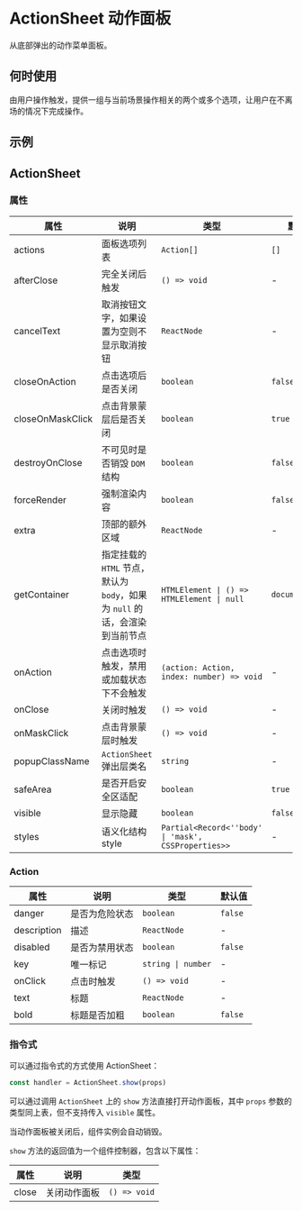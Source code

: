 # ActionSheet 动作面板

从底部弹出的动作菜单面板。

## 何时使用

由用户操作触发，提供一组与当前场景操作相关的两个或多个选项，让用户在不离场的情况下完成操作。

## 示例

<code src="./demos/demo1.tsx"></code>

## ActionSheet

### 属性

| 属性             | 说明                                                                        | 类型                                                | 默认值          | 版本   |
| ---------------- | --------------------------------------------------------------------------- | --------------------------------------------------- | --------------- | ------ |
| actions          | 面板选项列表                                                                | `Action[]`                                          | `[]`            |
| afterClose       | 完全关闭后触发                                                              | `() => void`                                        | -               |
| cancelText       | 取消按钮文字，如果设置为空则不显示取消按钮                                  | `ReactNode`                                         | -               |
| closeOnAction    | 点击选项后是否关闭                                                          | `boolean`                                           | `false`         |
| closeOnMaskClick | 点击背景蒙层后是否关闭                                                      | `boolean`                                           | `true`          |
| destroyOnClose   | 不可见时是否销毁 `DOM` 结构                                                 | `boolean`                                           | `false`         |
| forceRender      | 强制渲染内容                                                                | `boolean`                                           | `false`         |
| extra            | 顶部的额外区域                                                              | `ReactNode`                                         | -               |
| getContainer     | 指定挂载的 `HTML` 节点，默认为 `body`，如果为 `null` 的话，会渲染到当前节点 | `HTMLElement \| () => HTMLElement \| null`          | `document.body` |
| onAction         | 点击选项时触发，禁用或加载状态下不会触发                                    | `(action: Action, index: number) => void`           | -               |
| onClose          | 关闭时触发                                                                  | `() => void`                                        | -               |
| onMaskClick      | 点击背景蒙层时触发                                                          | `() => void`                                        | -               |
| popupClassName   | `ActionSheet` 弹出层类名                                                    | `string`                                            | -               |
| safeArea         | 是否开启安全区适配                                                          | `boolean`                                           | `true`          |
| visible          | 显示隐藏                                                                    | `boolean`                                           | `false`         |
| styles           | 语义化结构 style                                                            | `Partial<Record<''body' \| 'mask', CSSProperties>>` | -               | 5.33.0 |

### Action

| 属性        | 说明           | 类型               | 默认值  |
| ----------- | -------------- | ------------------ | ------- |
| danger      | 是否为危险状态 | `boolean`          | `false` |
| description | 描述           | `ReactNode`        | -       |
| disabled    | 是否为禁用状态 | `boolean`          | `false` |
| key         | 唯一标记       | `string \| number` | -       |
| onClick     | 点击时触发     | `() => void`       | -       |
| text        | 标题           | `ReactNode`        | -       |
| bold        | 标题是否加粗   | `boolean`          | `false` |

### 指令式

可以通过指令式的方式使用 ActionSheet：

```ts | pure
const handler = ActionSheet.show(props)
```

可以通过调用 `ActionSheet` 上的 `show` 方法直接打开动作面板，其中 `props` 参数的类型同上表，但不支持传入 `visible` 属性。

当动作面板被关闭后，组件实例会自动销毁。

`show` 方法的返回值为一个组件控制器，包含以下属性：

| 属性  | 说明         | 类型         |
| ----- | ------------ | ------------ |
| close | 关闭动作面板 | `() => void` |
